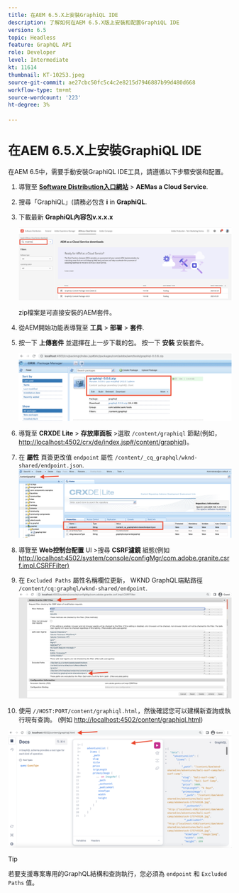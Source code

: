 ```yaml
---
title: 在AEM 6.5.X上安裝GraphiQL IDE
description: 了解如何在AEM 6.5.X版上安裝和配置GraphiQL IDE
version: 6.5
topic: Headless
feature: GraphQL API
role: Developer
level: Intermediate
kt: 11614
thumbnail: KT-10253.jpeg
source-git-commit: ae27cbc50fc5c4c2e8215d7946887b99d480d668
workflow-type: tm+mt
source-wordcount: '223'
ht-degree: 3%

---
```



# 在AEM 6.5.X上安裝GraphiQL IDE

在AEM 6.5中，需要手動安裝GraphiQL IDE工具，請遵循以下步驟安裝和配置。

1. 導覽至 **[Software Distribution入口網站](https://experience.adobe.com/#/downloads/content/software-distribution/en/aemcloud.html)** > **AEMas a Cloud Service**.
1. 搜尋「GraphiQL」(請務必包含 **i** in **GraphiQL**.
1. 下載最新 **GraphiQL內容包v.x.x.x**

   ![下載GraphiQL包](assets/graphiql/software-distribution.png)

   zip檔案是可直接安裝的AEM套件。

1. 從AEM開始功能表導覽至 **工具** > **部署** > **套件**.
1. 按一下 **上傳套件** 並選擇在上一步下載的包。 按一下 **安裝** 安裝套件。

   ![安裝GraphiQL包](assets/graphiql/install-graphiql-package.png)

1. 導覽至 **CRXDE Lite** > **存放庫面板** >選取 `/content/graphiql` 節點(例如， <http://localhost:4502/crx/de/index.jsp#/content/graphiql>)。
1. 在 **屬性** 頁簽更改值 `endpoint` 屬性 `/content/_cq_graphql/wknd-shared/endpoint.json`.
   ![端點屬性值更改](assets/graphiql/endpoint-prop-value-change.png)

1. 導覽至 **Web控制台配置** UI >搜尋 **CSRF濾鏡** 組態(例如<http://localhost:4502/system/console/configMgr/com.adobe.granite.csrf.impl.CSRFFilter)>
1. 在 `Excluded Paths` 屬性名稱欄位更新， WKND GraphQL端點路徑 `/content/cq:graphql/wknd-shared/endpoint`.
   ![排除路徑屬性值變更](assets/graphiql/exclude-paths-value-change.png)

1. 使用 `//HOST:PORT/content/graphiql.html`，然後確認您可以建構新查詢或執行現有查詢。 (例如 <http://localhost:4502/content/graphiql.html>)

![GraphiQL編輯器](assets/graphiql/graphiql-editor.png)

>[!TIP]
>
>若要支援專案專用的GraphQL結構和查詢執行，您必須為 `endpoint` 和 `Excluded Paths` 值。

